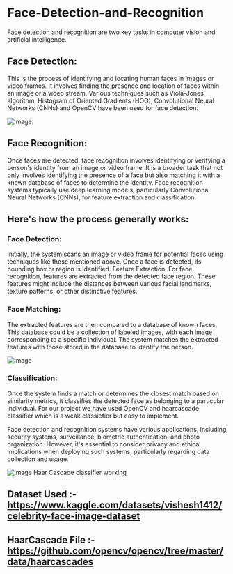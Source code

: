 # Face-Detection-and-Recognition
Face detection and recognition are two key tasks in computer vision and artificial intelligence.

## Face Detection: 
This is the process of identifying and locating human faces in images or video frames. It involves finding the presence and location of faces within an image or a video stream. Various techniques such as Viola-Jones algorithm, Histogram of Oriented Gradients (HOG), Convolutional Neural Networks (CNNs) and OpenCV have been used for face detection.

![image](https://github.com/MdSaifurRahman/Face-Detection-and-Recognition/assets/100013081/c810405a-d508-4a94-b225-3fc1a50f480e)


## Face Recognition: 
Once faces are detected, face recognition involves identifying or verifying a person's identity from an image or video frame. It is a broader task that not only involves identifying the presence of a face but also matching it with a known database of faces to determine the identity. Face recognition systems typically use deep learning models, particularly Convolutional Neural Networks (CNNs), for feature extraction and classification.

## Here's how the process generally works:
### Face Detection: 
Initially, the system scans an image or video frame for potential faces using techniques like those mentioned above. Once a face is detected, its bounding box or region is identified.
Feature Extraction: For face recognition, features are extracted from the detected face region. These features might include the distances between various facial landmarks, texture patterns, or other distinctive features.

### Face Matching: 
The extracted features are then compared to a database of known faces. This database could be a collection of labeled images, with each image corresponding to a specific individual. The system matches the extracted features with those stored in the database to identify the person.

![image](https://github.com/MdSaifurRahman/Face-Detection-and-Recognition/assets/100013081/ec29f8ce-9d21-44b3-9fad-f283725ecf41)


### Classification: 
Once the system finds a match or determines the closest match based on similarity metrics, it classifies the detected face as belonging to a particular individual. For our project we have used OpenCV and haarcascade classifier which is a weak classiefier but easy to implement.

Face detection and recognition systems have various applications, including security systems, surveillance, biometric authentication, and photo organization. However, it's essential to consider privacy and ethical implications when deploying such systems, particularly regarding data collection and usage.

![image](https://github.com/MdSaifurRahman/Face-Detection-and-Recognition/assets/100013081/9d8ba7d2-a6e6-4dde-a2a0-0aee9df0c46e) Haar Cascade classifier working

## Dataset Used :- https://www.kaggle.com/datasets/vishesh1412/celebrity-face-image-dataset
## HaarCascade File :- https://github.com/opencv/opencv/tree/master/data/haarcascades
